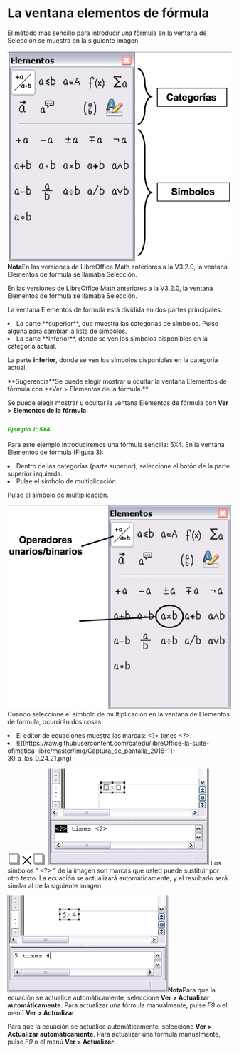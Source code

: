 
# La ventana elementos de fórmula

El método más sencillo para introducir una fórmula en la ventana de Selección se muestra en la siguiente imagen.

![](https://raw.githubusercontent.com/catedu/libreOffice-la-suite-ofimatica-libre/master/img/Captura_de_pantalla_2016-11-30_a_las_0.16.47.png)<td width="700" bgcolor="#94bd5e">**Nota**</td><td width="4415">En las versiones de LibreOffice Math anteriores a la V3.2.0, la ventana Elementos de fórmula se llamaba Selección.</td>

En las versiones de LibreOffice Math anteriores a la V3.2.0, la ventana Elementos de fórmula se llamaba Selección.

La ventana Elementos de fórmula está dividida en dos partes principales:

<li>
La parte **superior**, que muestra las categorías de símbolos. Pulse alguna para cambiar la lista de símbolos.
</li>
<li>
La parte **inferior**, donde se ven los símbolos disponibles en la categoría actual.
</li>

La parte **inferior**, donde se ven los símbolos disponibles en la categoría actual.
<td width="15%" bgcolor="#83caff">**Sugerencia**</td><td width="85%">Se puede elegir mostrar u ocultar la ventana Elementos de fórmula con **Ver &gt; Elementos de la fórmula.**</td>

Se puede elegir mostrar u ocultar la ventana Elementos de fórmula con **Ver &gt; Elementos de la fórmula.**

### <i style="font-family: 'Liberation Sans', sans-serif; color: #18a303; font-size: 0.82em;">**Ejemplo 1: 5X4**</i>

Para este ejemplo introduciremos una fórmula sencilla: 5X4. En la ventana Elementos de fórmula (Figura 3):

<li>
Dentro de las categorías (parte superior), seleccione el botón de la parte superior izquierda.
</li>
<li>
Pulse el símbolo de multiplicación.
</li>

Pulse el símbolo de multiplicación.

![](https://raw.githubusercontent.com/catedu/libreOffice-la-suite-ofimatica-libre/master/img/Captura_de_pantalla_2016-11-30_a_las_0.22.36.png)
Cuando seleccione el símbolo de multiplicación en la ventana de Elementos de fórmula, ocurrirán dos cosas:

<li>
El editor de ecuaciones muestra las marcas: &lt;?&gt; times &lt;?&gt;.
</li>
<li>
![](https://raw.githubusercontent.com/catedu/libreOffice-la-suite-ofimatica-libre/master/img/Captura_de_pantalla_2016-11-30_a_las_0.24.21.png)</li>

![](https://raw.githubusercontent.com/catedu/libreOffice-la-suite-ofimatica-libre/master/img/Captura_de_pantalla_2016-11-30_a_las_0.24.21.png)
![](https://raw.githubusercontent.com/catedu/libreOffice-la-suite-ofimatica-libre/master/img/asdfsadf.png)
Los símbolos “ &lt;?&gt; ” de la imagen son marcas que usted puede sustituir por otro texto. La ecuación se actualizará automáticamente, y el resultado será similar al de la siguiente imagen.

![](https://raw.githubusercontent.com/catedu/libreOffice-la-suite-ofimatica-libre/master/img/asdf.png)<td width="700" bgcolor="#94bd5e">**Nota**</td><td width="4415">Para que la ecuación se actualice automáticamente, seleccione **Ver &gt; Actualizar automáticamente**. Para actualizar una fórmula manualmente, pulse *F9* o el menú **Ver &gt; Actualizar**.</td>

Para que la ecuación se actualice automáticamente, seleccione **Ver &gt; Actualizar automáticamente**. Para actualizar una fórmula manualmente, pulse *F9* o el menú **Ver &gt; Actualizar**.

